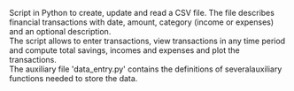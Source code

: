 Script in Python to create, update and read a CSV file. The file describes financial transactions with date, amount, category (income or expenses) and an optional description.\
The script allows to enter transactions, view transactions in any time period and compute total savings, incomes and expenses and plot the transactions.\
The auxiliary file 'data_entry.py' contains the definitions of severalauxiliary functions needed to store the data.
